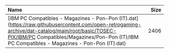|Name|Size|
|:---|---:|
|[IBM PC Compatibles - Magazines - Pon-Pon (IT).dat](https://raw.githubusercontent.com/open-retrogaming-archive/dat-catalog/main/root/basic/TOSEC-PIX/IBM/PC Compatibles/Magazines/Pon-Pon (IT)/IBM PC Compatibles - Magazines - Pon-Pon (IT).dat)|2406|
